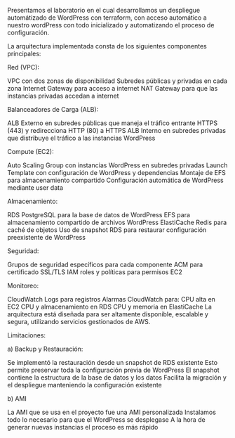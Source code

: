 

Presentamos el laboratorio en el cual desarrollamos un despliegue automátizado de WordPress con terraform, con acceso automático a nuestro wordPress con todo inicializado y automatizando el proceso de configuración.

La arquitectura implementada consta de los siguientes componentes principales:

Red (VPC):

VPC con dos zonas de disponibilidad
Subredes públicas y privadas en cada zona
Internet Gateway para acceso a internet
NAT Gateway para que las instancias privadas accedan a internet

Balanceadores de Carga (ALB):

ALB Externo en subredes públicas que maneja el tráfico entrante HTTPS (443) y redirecciona HTTP (80) a HTTPS
ALB Interno en subredes privadas que distribuye el tráfico a las instancias WordPress

Compute (EC2):

Auto Scaling Group con instancias WordPress en subredes privadas
Launch Template con configuración de WordPress y dependencias
Montaje de EFS para almacenamiento compartido
Configuración automática de WordPress mediante user data

Almacenamiento:

RDS PostgreSQL para la base de datos de WordPress
EFS para almacenamiento compartido de archivos WordPress
ElastiCache Redis para caché de objetos
Uso de snapshot RDS para restaurar configuración preexistente de WordPress

Seguridad:

Grupos de seguridad específicos para cada componente
ACM para certificado SSL/TLS
IAM roles y políticas para permisos EC2

Monitoreo:

CloudWatch Logs para registros
Alarmas CloudWatch para:
CPU alta en EC2
CPU y almacenamiento en RDS
CPU y memoria en ElastiCache
La arquitectura está diseñada para ser altamente disponible, escalable y segura, utilizando servicios gestionados de AWS.

Limitaciones:

a) Backup y Restauración:

Se implementó la restauración desde un snapshot de RDS existente
Esto permite preservar toda la configuración previa de WordPress
El snapshot contiene la estructura de la base de datos y los datos
Facilita la migración y el despliegue manteniendo la configuración existente


b) AMI

La AMI que se usa en el proyecto fue una AMI personalizada 
Instalamos todo lo necesario para que el WordPress se desplegase 
A la hora de generar nuevas instancias el proceso es más rápido

